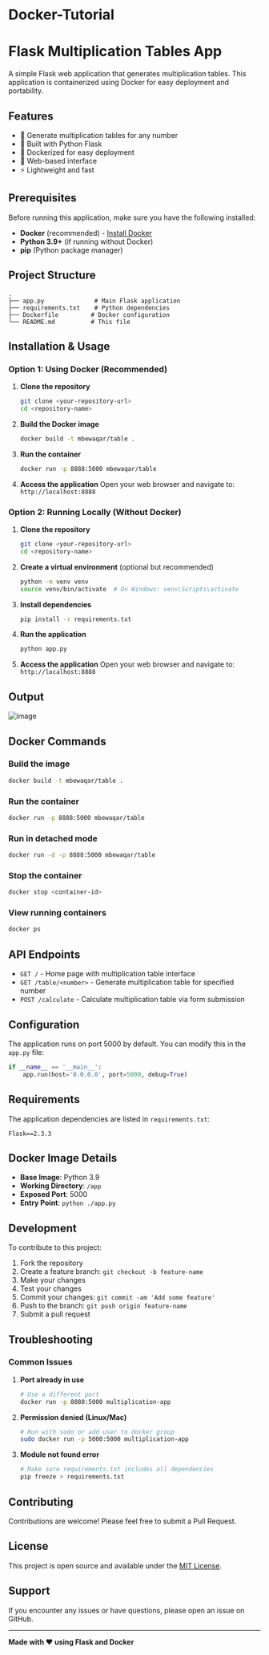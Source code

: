 # Docker-Tutorial

# Flask Multiplication Tables App

A simple Flask web application that generates multiplication tables. This application is containerized using Docker for easy deployment and portability.

## Features

- 🧮 Generate multiplication tables for any number
- 🐍 Built with Python Flask
- 🐳 Dockerized for easy deployment
- 📱 Web-based interface
- ⚡ Lightweight and fast

## Prerequisites

Before running this application, make sure you have the following installed:

- **Docker** (recommended) - [Install Docker](https://docs.docker.com/get-docker/)
- **Python 3.9+** (if running without Docker)
- **pip** (Python package manager)

## Project Structure

```
.
├── app.py              # Main Flask application
├── requirements.txt    # Python dependencies
├── Dockerfile         # Docker configuration
└── README.md          # This file
```

## Installation & Usage

### Option 1: Using Docker (Recommended)

1. **Clone the repository**
   ```bash
   git clone <your-repository-url>
   cd <repository-name>
   ```

2. **Build the Docker image**
   ```bash
   docker build -t mbewaqar/table .
   ```

3. **Run the container**
   ```bash
   docker run -p 8888:5000 mbewaqar/table
   ```

4. **Access the application**
   Open your web browser and navigate to: `http://localhost:8888`

### Option 2: Running Locally (Without Docker)

1. **Clone the repository**
   ```bash
   git clone <your-repository-url>
   cd <repository-name>
   ```

2. **Create a virtual environment** (optional but recommended)
   ```bash
   python -m venv venv
   source venv/bin/activate  # On Windows: venv\Scripts\activate
   ```

3. **Install dependencies**
   ```bash
   pip install -r requirements.txt
   ```

4. **Run the application**
   ```bash
   python app.py
   ```

5. **Access the application**
   Open your web browser and navigate to: `http://localhost:8888`

## Output
![image](./images/image.png)

## Docker Commands

### Build the image
```bash
docker build -t mbewaqar/table .
```

### Run the container
```bash
docker run -p 8888:5000 mbewaqar/table
```

### Run in detached mode
```bash
docker run -d -p 8888:5000 mbewaqar/table
```

### Stop the container
```bash
docker stop <container-id>
```

### View running containers
```bash
docker ps
```

## API Endpoints

- `GET /` - Home page with multiplication table interface
- `GET /table/<number>` - Generate multiplication table for specified number
- `POST /calculate` - Calculate multiplication table via form submission

## Configuration

The application runs on port 5000 by default. You can modify this in the `app.py` file:

```python
if __name__ == '__main__':
    app.run(host='0.0.0.0', port=5000, debug=True)
```

## Requirements

The application dependencies are listed in `requirements.txt`:
```
Flask==2.3.3
```

## Docker Image Details

- **Base Image**: Python 3.9
- **Working Directory**: `/app`
- **Exposed Port**: 5000
- **Entry Point**: `python ./app.py`

## Development

To contribute to this project:

1. Fork the repository
2. Create a feature branch: `git checkout -b feature-name`
3. Make your changes
4. Test your changes
5. Commit your changes: `git commit -am 'Add some feature'`
6. Push to the branch: `git push origin feature-name`
7. Submit a pull request

## Troubleshooting

### Common Issues

1. **Port already in use**
   ```bash
   # Use a different port
   docker run -p 8080:5000 multiplication-app
   ```

2. **Permission denied (Linux/Mac)**
   ```bash
   # Run with sudo or add user to docker group
   sudo docker run -p 5000:5000 multiplication-app
   ```

3. **Module not found error**
   ```bash
   # Make sure requirements.txt includes all dependencies
   pip freeze > requirements.txt
   ```

## Contributing

Contributions are welcome! Please feel free to submit a Pull Request.

## License

This project is open source and available under the [MIT License](LICENSE).

## Support

If you encounter any issues or have questions, please open an issue on GitHub.

---

**Made with ❤️ using Flask and Docker**